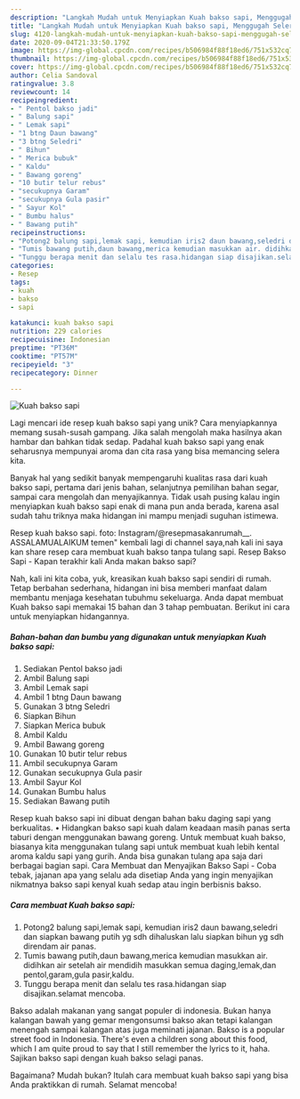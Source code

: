 ```yaml
---
description: "Langkah Mudah untuk Menyiapkan Kuah bakso sapi, Menggugah Selera"
title: "Langkah Mudah untuk Menyiapkan Kuah bakso sapi, Menggugah Selera"
slug: 4120-langkah-mudah-untuk-menyiapkan-kuah-bakso-sapi-menggugah-selera
date: 2020-09-04T21:33:50.179Z
image: https://img-global.cpcdn.com/recipes/b506984f88f18ed6/751x532cq70/kuah-bakso-sapi-foto-resep-utama.jpg
thumbnail: https://img-global.cpcdn.com/recipes/b506984f88f18ed6/751x532cq70/kuah-bakso-sapi-foto-resep-utama.jpg
cover: https://img-global.cpcdn.com/recipes/b506984f88f18ed6/751x532cq70/kuah-bakso-sapi-foto-resep-utama.jpg
author: Celia Sandoval
ratingvalue: 3.8
reviewcount: 14
recipeingredient:
- " Pentol bakso jadi"
- " Balung sapi"
- " Lemak sapi"
- "1 btng Daun bawang"
- "3 btng Seledri"
- " Bihun"
- " Merica bubuk"
- " Kaldu"
- " Bawang goreng"
- "10 butir telur rebus"
- "secukupnya Garam"
- "secukupnya Gula pasir"
- " Sayur Kol"
- " Bumbu halus"
- " Bawang putih"
recipeinstructions:
- "Potong2 balung sapi,lemak sapi, kemudian iris2 daun bawang,seledri dan siapkan bawang putih yg sdh dihaluskan lalu siapkan bihun yg sdh direndam air panas."
- "Tumis bawang putih,daun bawang,merica kemudian masukkan air. didihkan air setelah air mendidih masukkan semua daging,lemak,dan pentol,garam,gula pasir,kaldu."
- "Tunggu berapa menit dan selalu tes rasa.hidangan siap disajikan.selamat mencoba."
categories:
- Resep
tags:
- kuah
- bakso
- sapi

katakunci: kuah bakso sapi 
nutrition: 229 calories
recipecuisine: Indonesian
preptime: "PT36M"
cooktime: "PT57M"
recipeyield: "3"
recipecategory: Dinner

---
```



![Kuah bakso sapi](https://img-global.cpcdn.com/recipes/b506984f88f18ed6/751x532cq70/kuah-bakso-sapi-foto-resep-utama.jpg)

Lagi mencari ide resep kuah bakso sapi yang unik? Cara menyiapkannya memang susah-susah gampang. Jika salah mengolah maka hasilnya akan hambar dan bahkan tidak sedap. Padahal kuah bakso sapi yang enak seharusnya mempunyai aroma dan cita rasa yang bisa memancing selera kita.

Banyak hal yang sedikit banyak mempengaruhi kualitas rasa dari kuah bakso sapi, pertama dari jenis bahan, selanjutnya pemilihan bahan segar, sampai cara mengolah dan menyajikannya. Tidak usah pusing kalau ingin menyiapkan kuah bakso sapi enak di mana pun anda berada, karena asal sudah tahu triknya maka hidangan ini mampu menjadi suguhan istimewa.

Resep kuah bakso sapi. foto: Instagram/@resepmasakanrumah__. ASSALAMUALAIKUM temen&#34; kembali lagi di channel saya,nah kali ini saya kan share resep cara membuat kuah bakso tanpa tulang sapi. Resep Bakso Sapi - Kapan terakhir kali Anda makan bakso sapi?


Nah, kali ini kita coba, yuk, kreasikan kuah bakso sapi sendiri di rumah. Tetap berbahan sederhana, hidangan ini bisa memberi manfaat dalam membantu menjaga kesehatan tubuhmu sekeluarga. Anda dapat membuat Kuah bakso sapi memakai 15 bahan dan 3 tahap pembuatan. Berikut ini cara untuk menyiapkan hidangannya.

<!--inarticleads1-->

##### Bahan-bahan dan bumbu yang digunakan untuk menyiapkan Kuah bakso sapi:

1. Sediakan  Pentol bakso jadi
1. Ambil  Balung sapi
1. Ambil  Lemak sapi
1. Ambil 1 btng Daun bawang
1. Gunakan 3 btng Seledri
1. Siapkan  Bihun
1. Siapkan  Merica bubuk
1. Ambil  Kaldu
1. Ambil  Bawang goreng
1. Gunakan 10 butir telur rebus
1. Ambil secukupnya Garam
1. Gunakan secukupnya Gula pasir
1. Ambil  Sayur Kol
1. Gunakan  Bumbu halus
1. Sediakan  Bawang putih


Resep kuah bakso sapi ini dibuat dengan bahan baku daging sapi yang berkualitas. • Hidangkan bakso sapi kuah dalam keadaan masih panas serta taburi dengan menggunakan bawang goreng. Untuk membuat kuah bakso, biasanya kita menggunakan tulang sapi untuk membuat kuah lebih kental aroma kaldu sapi yang gurih. Anda bisa gunakan tulang apa saja dari berbagai bagian sapi. Cara Membuat dan Menyajikan Bakso Sapi - Coba tebak, jajanan apa yang selalu ada disetiap Anda yang ingin menyajikan nikmatnya bakso sapi kenyal kuah sedap atau ingin berbisnis bakso. 

<!--inarticleads2-->

##### Cara membuat Kuah bakso sapi:

1. Potong2 balung sapi,lemak sapi, kemudian iris2 daun bawang,seledri dan siapkan bawang putih yg sdh dihaluskan lalu siapkan bihun yg sdh direndam air panas.
1. Tumis bawang putih,daun bawang,merica kemudian masukkan air. didihkan air setelah air mendidih masukkan semua daging,lemak,dan pentol,garam,gula pasir,kaldu.
1. Tunggu berapa menit dan selalu tes rasa.hidangan siap disajikan.selamat mencoba.


Bakso adalah makanan yang sangat populer di indonesia. Bukan hanya kalangan bawah yang gemar mengonsumsi bakso akan tetapi kalangan menengah sampai kalangan atas juga meminati jajanan. Bakso is a popular street food in Indonesia. There&#39;s even a children song about this food, which I am quite proud to say that I still remember the lyrics to it, haha. Sajikan bakso sapi dengan kuah bakso selagi panas. 

Bagaimana? Mudah bukan? Itulah cara membuat kuah bakso sapi yang bisa Anda praktikkan di rumah. Selamat mencoba!
